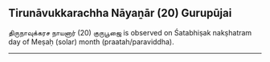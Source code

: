 ## Tirunāvukkarachha Nāyaṉār (20) Gurupūjai
திருநாவுக்கரச நாயனார் (20) குருபூஜை is observed on Śatabhiṣak nakṣhatram day of Meṣaḥ (solar) month (praatah/paraviddha).



---
